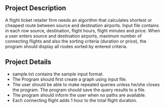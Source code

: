 ## Project Description
A flight ticket retailer firm needs an algorithm that calculates shortest or cheapest route between source and destination airports. Input file contains in each row source, destination, flight hours, flight minutes and price. When a user enters source and destination airports, maximum number of connecting flights and also the sorting criteria (duration or price), the program should display all routes sorted by entered criteria.

## Project Details
* sample.txt contains the sample input format.
* The Program should first create a graph using input file.
* The user should be able to make repeated queries unless he/she closes the program. The program should save the query results to a file.
* The program should inform the user when no paths are available.
* Each connecting flight adds 1 hour to the total flight duration.
